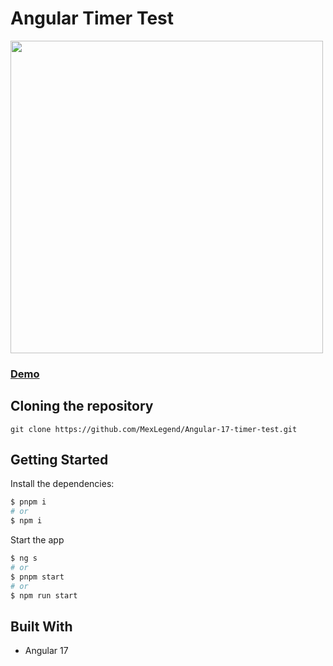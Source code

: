 # Angular Timer Test

<img src="https://res.cloudinary.com/devmexsoft/image/upload/v1708486914/Projects%20Thumbnails/Angular_Timer_Test_Thumbnail_kiw8xq.png" height="500px"/>

### [Demo](https://angular-timer-test.vercel.app)

## Cloning the repository

```shell
git clone https://github.com/MexLegend/Angular-17-timer-test.git
```

## Getting Started

Install the dependencies:

```sh
$ pnpm i
# or
$ npm i
```

Start the app

```sh
$ ng s
# or
$ pnpm start
# or
$ npm run start
```

## Built With

- Angular 17
